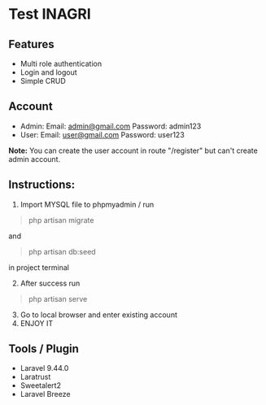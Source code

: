 # Test INAGRI

## Features
- Multi role authentication
- Login and logout
- Simple CRUD

## Account

- Admin:
Email: admin@gmail.com
Password: admin123
- User:
Email: user@gmail.com
Password: user123

**Note:** You can create the user account in route "/register" but  can't create admin account.

## Instructions:

1. Import MYSQL file to phpmyadmin / run 

> php artisan migrate

 and 

> php artisan db:seed

 in project terminal

 2. After success run 

> php artisan serve

 3. Go to local browser and enter existing account
 4. ENJOY IT

## Tools / Plugin
- Laravel 9.44.0
- Laratrust
- Sweetalert2
- Laravel Breeze
